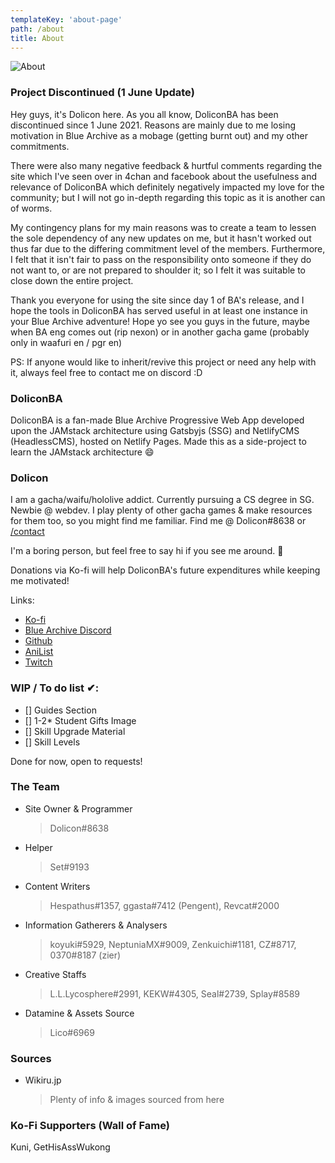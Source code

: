 ```yaml
---
templateKey: 'about-page'
path: /about
title: About
---
```


![About](../../img/arona.png "About")

### Project Discontinued (1 June Update)
Hey guys, it's Dolicon here. As you all know, DoliconBA has been discontinued since 1 June 2021. Reasons are mainly due to me losing motivation in Blue Archive as a mobage (getting burnt out) and my other commitments.

There were also many negative feedback & hurtful comments regarding the site which I've seen over in 4chan and facebook about the usefulness and relevance of DoliconBA which definitely negatively impacted my love for the community; but I will not go in-depth regarding this topic as it is another can of worms.

My contingency plans for my main reasons was to create a team to lessen the sole dependency of any new updates on me, but it hasn't worked out thus far due to the differing commitment level of the members. Furthermore, I felt that it isn't fair to pass on the responsibility onto someone if they do not want to, or are not prepared to shoulder it; so I felt it was suitable to close down the entire project.

Thank you everyone for using the site since day 1 of BA's release, and I hope the tools in DoliconBA has served useful in at least one instance in your Blue Archive adventure! Hope yo see you guys in the future, maybe when BA eng comes out (rip nexon) or in another gacha game (probably only in waafuri en / pgr en)

PS: If anyone would like to inherit/revive this project or need any help with it, always feel free to contact me on discord :D

### DoliconBA
DoliconBA is a fan-made Blue Archive Progressive Web App developed upon the JAMstack architecture using Gatsbyjs (SSG) and NetlifyCMS (HeadlessCMS), hosted on Netlify Pages. Made this as a side-project to learn the JAMstack architecture :smile:

### Dolicon
I am a gacha/waifu/hololive addict. Currently pursuing a CS degree in SG. Newbie @ webdev. I play plenty of other gacha games & make resources for them too, so you might find me familiar. Find me @ Dolicon#8638 or [/contact](https://dolicon-bluearchive.netlify.app/contact)

I'm a boring person, but feel free to say hi if you see me around. :wave:

Donations via Ko-fi will help DoliconBA's future expenditures while keeping me motivated!

Links:
* [Ko-fi](https://ko-fi.com/dolicon)
* [Blue Archive Discord](https://discord.com/invite/bluearchive)
* [Github](https://github.com/dthx2710)
* [AniList](https://anilist.co/user/bakacaterpie/)
* [Twitch](https://www.twitch.tv/doliconn)


### WIP / To do list ✔:
- [] Guides Section
- [] 1-2* Student Gifts Image
- [] Skill Upgrade Material
- [] Skill Levels 

Done for now, open to requests!

### The Team
* Site Owner & Programmer
    > Dolicon#8638
* Helper
    > Set#9193
* Content Writers
    > Hespathus#1357, ggasta#7412 (Pengent), Revcat#2000
* Information Gatherers & Analysers
    > koyuki#5929, NeptuniaMX#9009, Zenkuichi#1181, CZ#8717, 0370#8187 (zier)
* Creative Staffs
    > L.L.Lycosphere#2991, KEKW#4305, Seal#2739, Splay#8589
* Datamine & Assets Source
    > Lico#6969
### Sources
* Wikiru.jp
    > Plenty of info & images sourced from here
### Ko-Fi Supporters (Wall of Fame)
Kuni, GetHisAssWukong